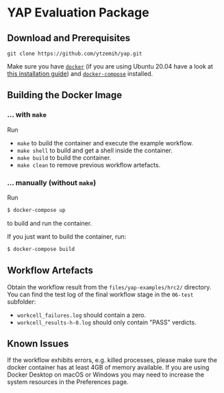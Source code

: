 # YAP Evaluation Package

## Download and Prerequisites
```
git clone https://github.com/ytzemih/yap.git
```

Make sure you have [`docker`](https://docs.docker.com/get-docker/) (if
you are using Ubuntu 20.04 have a look at [this installation
guide](https://phoenixnap.com/kb/install-docker-on-ubuntu-20-04)) and
[`docker-compose`](https://docs.docker.com/compose/install/)
installed.

## Building the Docker Image

### ... with `make`
Run
 - `make` to build the container and execute the example workflow.
 - `make shell` to build and get a shell inside the container.
 - `make build` to build the container.
 - `make clean` to remove previous workflow artefacts.
### ... manually (without `make`)
Run
```bash
$ docker-compose up
```
to build and run the container.

If you just want to build the container, run:
```bash
$ docker-compose build
```

## Workflow Artefacts
Obtain the workflow result from the `files/yap-examples/hrc2/`
directory.  You can find the test log of the final workflow stage in
the `06-test` subfolder:
 - `workcell_failures.log` should contain a zero.
 - `workcell_results-h-0.log` should only contain "PASS" verdicts.

## Known Issues
If the workflow exhibits errors, e.g. killed processes, please make
sure the docker container has at least 4GB of memory available.  If
you are using Docker Desktop on macOS or Windows you may need to
increase the system resources in the Preferences page.
